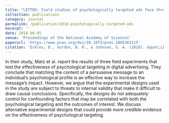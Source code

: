 ```yaml
---
title: "LETTER: Field studies of psychologically targeted ads face threats to internal validity"
collection: publications
category: journal
permalink: /publication/2018-psychologically-targeted-ads
excerpt: ''
date: 2018-06-05
venue: 'Proceedings of the National Academy of Sciences'
paperurl: 'https://www.pnas.org/doi/10.1073/pnas.1805363115'
citation: 'Eckles, D., Gordon, B. R., & Johnson, G. A. (2018). &quot;LETTER: Field studies of psychologically targeted ads face threats to internal validity.&quot; <i>Proceedings of the National Academy of Sciences</i>. 115(23), E5254-E5255.'
---
```


In their study, Matz et al. report the results of three field experiments that test the effectiveness of psychological targeting in digital advertising. They conclude that matching the content of a persuasive message to an individual’s psychological profile is an effective way to increase the message’s impact. However, we argue that the experimental designs used in the study are subject to threats to internal validity that make it difficult to draw causal conclusions. Specifically, the designs do not adequately control for confounding factors that may be correlated with both the psychological targeting and the outcomes of interest. We discuss alternative experimental designs that could provide more credible evidence on the effectiveness of psychological targeting.